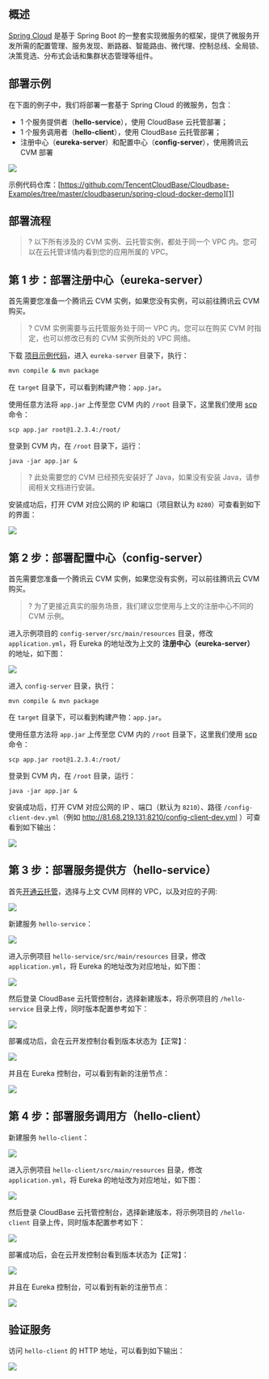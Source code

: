 ## 概述

[Spring Cloud](https://spring.io/projects/spring-cloud) 是基于 Spring Boot 的一整套实现微服务的框架，提供了微服务开发所需的配置管理、服务发现、断路器、智能路由、微代理、控制总线、全局锁、决策竞选、分布式会话和集群状态管理等组件。

## 部署示例

在下面的例子中，我们将部署一套基于 Spring Cloud 的微服务，包含：

- 1 个服务提供者（**hello-service**），使用 CloudBase 云托管部署；
- 1 个服务调用者（**hello-client**），使用 CloudBase 云托管部署；
- 注册中心（**eureka-server**）和配置中心（**config-server**），使用腾讯云 CVM 部署

![](https://main.qcloudimg.com/raw/c0e1f659d2521c29863bfcb6a74efa44.png)

示例代码仓库：[https://github.com/TencentCloudBase/Cloudbase-Examples/tree/master/cloudbaserun/spring-cloud-docker-demo][1]

## 部署流程

>? 以下所有涉及的 CVM 实例、云托管实例，都处于同一个 VPC 内。您可以在云托管详情内看到您的应用所属的 VPC。

## 第 1 步：部署注册中心（eureka-server）

首先需要您准备一个腾讯云 CVM 实例，如果您没有实例，可以前往腾讯云 CVM 购买。

>? CVM 实例需要与云托管服务处于同一 VPC 内。您可以在购买 CVM 时指定，也可以修改已有的 CVM 实例所处的 VPC 网络。

下载 [项目示例代码][1]，进入 `eureka-server` 目录下，执行：

```sh
mvn compile & mvn package
```

在 `target` 目录下，可以看到构建产物：`app.jar`。

使用任意方法将 `app.jar` 上传至您 CVM 内的 `/root` 目录下，这里我们使用 [scp](https://www.runoob.com/linux/linux-comm-scp.html) 命令：

```
scp app.jar root@1.2.3.4:/root/
```

登录到 CVM 内，在 `/root` 目录下，运行：

```
java -jar app.jar &
```

>? 此处需要您的 CVM 已经预先安装好了 Java，如果没有安装 Java，请参阅相关文档进行安装。

安装成功后，打开 CVM 对应公网的 IP 和端口（项目默认为 `8280`）可查看到如下的界面：

![](https://main.qcloudimg.com/raw/8dd203402c84ae0a43419edc177dbc9b.png)

## 第 2 步：部署配置中心（config-server）

首先需要您准备一个腾讯云 CVM 实例，如果您没有实例，可以前往腾讯云 CVM 购买。

>? 为了更接近真实的服务场景，我们建议您使用与上文的注册中心不同的 CVM 示例。

进入示例项目的 `config-server/src/main/resources` 目录，修改 `application.yml`，将 Eureka 的地址改为上文的 **注册中心（eureka-server）** 的地址，如下图：

![](https://main.qcloudimg.com/raw/95ad69f5382dc93fb796cddeb92f5abf.png)

进入 `config-server` 目录，执行：

```
mvn compile & mvn package
```

在 `target` 目录下，可以看到构建产物：`app.jar`。

使用任意方法将 `app.jar` 上传至您 CVM 内的 `/root` 目录下，这里我们使用 [scp](https://www.runoob.com/linux/linux-comm-scp.html) 命令：

```
scp app.jar root@1.2.3.4:/root/
```

登录到 CVM 内，在 `/root` 目录，运行：

```
java -jar app.jar &
```

安装成功后，打开 CVM 对应公网的 IP 、端口（默认为 `8210`）、路径 `/config-client-dev.yml`（例如 http://81.68.219.131:8210/config-client-dev.yml ）可查看到如下输出：

![](https://main.qcloudimg.com/raw/c7f1289760e74b6b3d6d9a865648d828.png)

## 第 3 步：部署服务提供方（hello-service）

首先[开通云托管](https://cloud.tencent.com/document/product/1243/47080)，选择与上文 CVM 同样的 VPC，以及对应的子网:

![](https://main.qcloudimg.com/raw/1c806169425abc409786af835a33af03.png)

新建服务 `hello-service`：

![](https://main.qcloudimg.com/raw/432c74209219f377a5c13dbf44dac433.png)

进入示例项目 `hello-service/src/main/resources` 目录，修改 `application.yml`，将 Eureka 的地址改为对应地址，如下图：

![](https://main.qcloudimg.com/raw/8cb877698c7c77a7fccf36804dede364.png)

然后登录 CloudBase 云托管控制台，选择新建版本，将示例项目的 `/hello-service` 目录上传，同时版本配置参考如下：

![](https://main.qcloudimg.com/raw/bfd406578dd8aa7874a766bf0616630b.png)

部署成功后，会在云开发控制台看到版本状态为【正常】：

![](https://main.qcloudimg.com/raw/c1eaf2ecef7c9d059fd534349bbbe0ac.png)

并且在 Eureka 控制台，可以看到有新的注册节点：

![](https://main.qcloudimg.com/raw/971a7de259d940ae85bdf5c4579719c6.png)

## 第 4 步：部署服务调用方（hello-client）

新建服务 `hello-client`：

![](https://main.qcloudimg.com/raw/f6c9694f9aca40e038d387ae6653a2d7.png)

进入示例项目 `hello-client/src/main/resources` 目录，修改 `application.yml`，将 Eureka 的地址改为对应地址，如下图：

![](https://main.qcloudimg.com/raw/0831b976cb9a2eb3fc6e8feadf7c8270.png)

然后登录 CloudBase 云托管控制台，选择新建版本，将示例项目的 `/hello-client` 目录上传，同时版本配置参考如下：

![](https://main.qcloudimg.com/raw/3c08d7b04f6cc9ef82fef4273bf4107c.png)

部署成功后，会在云开发控制台看到版本状态为【正常】：

![](https://main.qcloudimg.com/raw/fbaf54c3e056714fb2a7fe44c679a8a3.png)

并且在 Eureka 控制台，可以看到有新的注册节点：

![](https://main.qcloudimg.com/raw/bb3abd669b8c15e576067b49f576ed46.png)

## 验证服务

访问 `hello-client` 的 HTTP 地址，可以看到如下输出：

![](https://main.qcloudimg.com/raw/f8e9882379c25e8089cd25e3dd52a7be.png)

[1]: https://github.com/TencentCloudBase/Cloudbase-Examples/tree/master/cloudbaserun/spring-cloud-docker-demo
